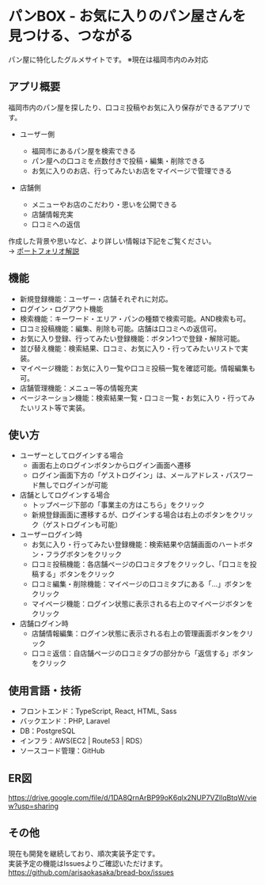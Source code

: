 # パンBOX - お気に入りのパン屋さんを見つける、つながる
パン屋に特化したグルメサイトです。
※現在は福岡市内のみ対応

## アプリ概要
福岡市内のパン屋を探したり、口コミ投稿やお気に入り保存ができるアプリです。  

 - ユーザー側
   - 福岡市にあるパン屋を検索できる  
   - パン屋への口コミを点数付きで投稿・編集・削除できる  
   - お気に入りのお店、行ってみたいお店をマイページで管理できる  

 - 店舗側
   - メニューやお店のこだわり・思いを公開できる  
   - 店舗情報充実  
   - 口コミへの返信  

作成した背景や思いなど、より詳しい情報は下記をご覧ください。  
 → [ポートフォリオ解説](https://de-milestones.com/bread-box/)
 
 ## 機能
 - 新規登録機能：ユーザー・店舗それぞれに対応。  
 - ログイン・ログアウト機能  
 - 検索機能：キーワード・エリア・パンの種類で検索可能。AND検索も可。  
 - 口コミ投稿機能：編集、削除も可能。店舗は口コミへの返信可。  
 - お気に入り登録、行ってみたい登録機能：ボタン1つで登録・解除可能。  
 - 並び替え機能：検索結果、口コミ、お気に入り・行ってみたいリストで実装。  
 - マイページ機能：お気に入り一覧や口コミ投稿一覧を確認可能。情報編集も可。  
 - 店舗管理機能：メニュー等の情報充実  
 - ページネーション機能：検索結果一覧・口コミ一覧・お気に入り・行ってみたいリスト等で実装。
 
 ## 使い方
  - ユーザーとしてログインする場合
    - 画面右上のログインボタンからログイン画面へ遷移
    - ログイン画面下方の「ゲストログイン」は、メールアドレス・パスワード無しでログインが可能
  - 店舗としてログインする場合
    - トップページ下部の「事業主の方はこちら」をクリック
    - 新規登録画面に遷移するが、ログインする場合は右上のボタンをクリック（ゲストログインも可能）
  - ユーザーログイン時
    - お気に入り・行ってみたい登録機能：検索結果や店舗画面のハートボタン・フラグボタンをクリック
    - 口コミ投稿機能：各店舗ページの口コミタブをクリックし、「口コミを投稿する」ボタンをクリック
    - 口コミ編集・削除機能：マイページの口コミタブにある「…」ボタンをクリック
    - マイページ機能：ログイン状態に表示される右上のマイページボタンをクリック
  - 店舗ログイン時
    - 店舗情報編集：ログイン状態に表示される右上の管理画面ボタンをクリック
    - 口コミ返信：自店舗ページの口コミタブの部分から「返信する」ボタンをクリック
 
 ## 使用言語・技術
 - フロントエンド：TypeScript, React, HTML, Sass
 - バックエンド：PHP, Laravel
 - DB：PostgreSQL
 - インフラ：AWS(EC2 | Route53 | RDS）
 - ソースコード管理：GitHub
  
 ## ER図
 https://drive.google.com/file/d/1DA8QrnArBP99oK6qlx2NUP7VZllqBtqW/view?usp=sharing
 
 ## その他
 現在も開発を継続しており、順次実装予定です。  
 実装予定の機能はIssuesよりご確認いただけます。   
 https://github.com/arisaokasaka/bread-box/issues
 
